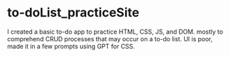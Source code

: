 # to-doList_practiceSite
I created a basic to-do app to practice HTML, CSS, JS, and DOM. mostly to comprehend CRUD processes that may occur on a to-do list. UI is poor, made it in a few prompts using GPT for CSS. 

